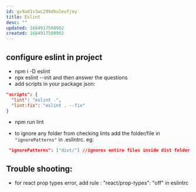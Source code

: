 ```yaml
---
id: gv9ad1s3wc299dhuleufjey
title: Eslint
desc: ""
updated: 1684917500902
created: 1684917500902
---
```


## configure eslint in project

- npm i -D eslint
- npx eslint --init and then answer the questions
- add scripts in your package json:

```json
"scripts": {
  "lint": "eslint .",
  "lint:fix": "eslint . --fix"
}
```

- npm run lint

- to ignore any folder from checking lints add the folder/file in ` "ignorePatterns"` in .eslintrc.
eg: 
```json
 "ignorePatterns": ["dist/"] //ignores entire files inside dist folder
```

## Trouble shooting:

- for react prop types error, add rule : "react/prop-types": "off" in eslintrc
